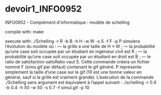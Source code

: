 # devoir1_INFO0952
INFO0952 - Complément d'informatique : modèle de schelling

compile with:
make

execute with:
./Schelling -r R -b B -h H -w W -s S -f F -p P
simulera l’évolution du modèle où :
— la grille a une taille de H × W ;
— la probabilité qu’une case soit occupée par un étudiant en ingénieur civil est R ;
— la probabilité qu’une case soit occupée par un étudiant en droit est B ;
— le ratio de satisfaction satisRatio vaut S.
Cette commande créera un fichier nommé F (simu.gif par défaut) contenant le gif généré.
P représente simplement la taille d’une case sur le gif (10 est une bonne valeur en général,
sauf si la grille est vraiment grande). L’exécution de la commande ./Schelling sans argument est équivalent à l’appel suivant :
./schelling -r 0.4 -b 0.4 -h 50 -w 50 -s 0.7 -f simul.gif -p 10
